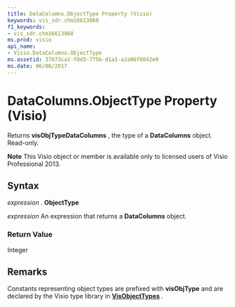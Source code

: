 ```yaml
---
title: DataColumns.ObjectType Property (Visio)
keywords: vis_sdr.chm16613960
f1_keywords:
- vis_sdr.chm16613960
ms.prod: visio
api_name:
- Visio.DataColumns.ObjectType
ms.assetid: 37673ca1-f0d3-7756-d1a1-a2a06f6042e0
ms.date: 06/08/2017
---
```



# DataColumns.ObjectType Property (Visio)

Returns  **visObjTypeDataColumns** , the type of a **DataColumns** object. Read-only.


 **Note**  This Visio object or member is available only to licensed users of Visio Professional 2013.


## Syntax

 _expression_ . **ObjectType**

 _expression_ An expression that returns a **DataColumns** object.


### Return Value

Integer


## Remarks

Constants representing object types are prefixed with  **visObjType** and are declared by the Visio type library in **[VisObjectTypes](visobjecttypes-enumeration-visio.md)** .


